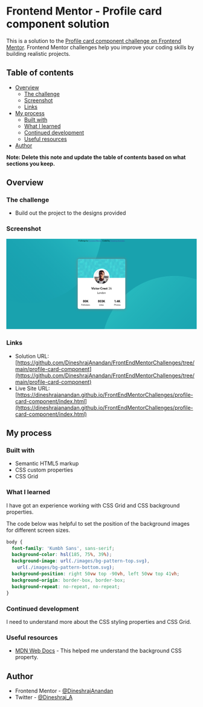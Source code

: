 # Frontend Mentor - Profile card component solution

This is a solution to the [Profile card component challenge on Frontend Mentor](https://www.frontendmentor.io/challenges/profile-card-component-cfArpWshJ). Frontend Mentor challenges help you improve your coding skills by building realistic projects. 

## Table of contents

- [Overview](#overview)
  - [The challenge](#the-challenge)
  - [Screenshot](#screenshot)
  - [Links](#links)
- [My process](#my-process)
  - [Built with](#built-with)
  - [What I learned](#what-i-learned)
  - [Continued development](#continued-development)
  - [Useful resources](#useful-resources)
- [Author](#author)

**Note: Delete this note and update the table of contents based on what sections you keep.**

## Overview

### The challenge

- Build out the project to the designs provided

### Screenshot

![](./screenshot.png)


### Links

- Solution URL: [https://github.com/DineshrajAnandan/FrontEndMentorChallenges/tree/main/profile-card-component](https://github.com/DineshrajAnandan/FrontEndMentorChallenges/tree/main/profile-card-component)
- Live Site URL: [https://dineshrajanandan.github.io/FrontEndMentorChallenges/profile-card-component/index.html](https://dineshrajanandan.github.io/FrontEndMentorChallenges/profile-card-component/index.html)

## My process

### Built with

- Semantic HTML5 markup
- CSS custom properties
- CSS Grid

### What I learned

I have got an experience working with CSS Grid and CSS background properties.

The code below was helpful to set the position of the background images for different screen sizes.
```css
body {
  font-family: 'Kumbh Sans', sans-serif;
  background-color: hsl(185, 75%, 39%);
  background-image: url(./images/bg-pattern-top.svg),
    url(./images/bg-pattern-bottom.svg);
  background-position: right 50vw top -90vh, left 50vw top 41vh;
  background-origin: border-box, border-box;
  background-repeat: no-repeat, no-repeat;
}
```

### Continued development

I need to understand more about the CSS styling properties and CSS Grid.

### Useful resources

- [MDN Web Docs](https://developer.mozilla.org/en-US/docs/Web/CSS/background-position) - This helped me understand the background CSS property.

## Author

- Frontend Mentor - [@DineshrajAnandan](https://www.frontendmentor.io/profile/DineshrajAnandan)
- Twitter - [@Dineshraj_A](https://www.twitter.com/Dineshraj_A)
